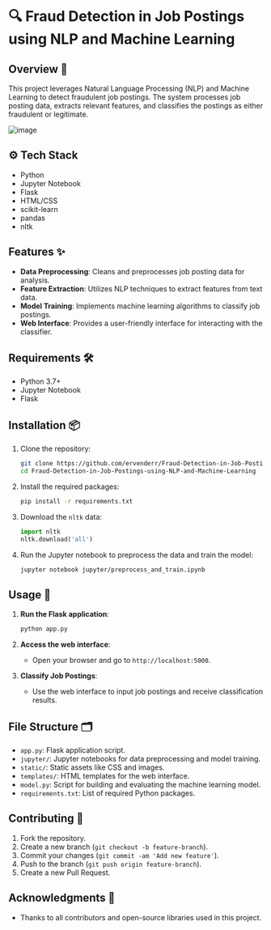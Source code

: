 # 🔍 Fraud Detection in Job Postings using NLP and Machine Learning

## Overview 📖

This project leverages Natural Language Processing (NLP) and Machine Learning to detect fraudulent job postings. The system processes job posting data, extracts relevant features, and classifies the postings as either fraudulent or legitimate.

![image](https://github.com/ervenderr/Fraud-Detection-in-Job-Postings-using-NLP-and-Machine-Learning/assets/81071981/ac160a5c-e21a-493b-92a9-fb2176b739e2)


## ⚙️ Tech Stack

- Python
- Jupyter Notebook
- Flask
- HTML/CSS
- scikit-learn
- pandas
- nltk

## Features ✨

- **Data Preprocessing**: Cleans and preprocesses job posting data for analysis.
- **Feature Extraction**: Utilizes NLP techniques to extract features from text data.
- **Model Training**: Implements machine learning algorithms to classify job postings.
- **Web Interface**: Provides a user-friendly interface for interacting with the classifier.

## Requirements 🛠️

- Python 3.7+
- Jupyter Notebook
- Flask

## Installation 📦

1. Clone the repository:
    ```sh
    git clone https://github.com/ervenderr/Fraud-Detection-in-Job-Postings-using-NLP-and-Machine-Learning.git
    cd Fraud-Detection-in-Job-Postings-using-NLP-and-Machine-Learning
    ```

2. Install the required packages:
    ```sh
    pip install -r requirements.txt
    ```

3. Download the `nltk` data:
    ```python
    import nltk
    nltk.download('all')
    ```

4. Run the Jupyter notebook to preprocess the data and train the model:
    ```sh
    jupyter notebook jupyter/preprocess_and_train.ipynb
    ```

## Usage 🚀

1. **Run the Flask application**:
    ```sh
    python app.py
    ```

2. **Access the web interface**:
    - Open your browser and go to `http://localhost:5000`.

3. **Classify Job Postings**:
    - Use the web interface to input job postings and receive classification results.

## File Structure 🗂️

- `app.py`: Flask application script.
- `jupyter/`: Jupyter notebooks for data preprocessing and model training.
- `static/`: Static assets like CSS and images.
- `templates/`: HTML templates for the web interface.
- `model.py`: Script for building and evaluating the machine learning model.
- `requirements.txt`: List of required Python packages.

## Contributing 🤝

1. Fork the repository.
2. Create a new branch (`git checkout -b feature-branch`).
3. Commit your changes (`git commit -am 'Add new feature'`).
4. Push to the branch (`git push origin feature-branch`).
5. Create a new Pull Request.

## Acknowledgments 🙏

- Thanks to all contributors and open-source libraries used in this project.
